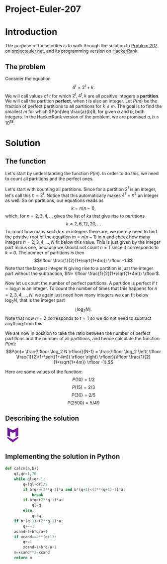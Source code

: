 # Project-Euler-207

# Introduction

The purpose of these notes is to walk through the solution to [Problem 207](https://projecteuler.net/problem=207) on [projecteuler.net](http://projecteuler.net), and its programming version on [HackerRank](https://www.hackerrank.com/contests/projecteuler/challenges/euler207/problem).

## The problem

Consider the equation
$$4^t=2^t+k.$$
We will call values of $t$ for which $2^t,4^t,k$ are all positive integers a **partition**. We will call the partition **perfect**, when $t$ is also an integer. Let $P(m)$ be the fraction of perfect partitions to all partitions for $k\leq m$. The goal is to find the smallest $m$ for which $P(m)\leq \frac{a}{b}$, for given $a$ and $b$, both integers. In the HackerRank version of the problem, we are promised $a,b\leq 10^{18}$.

# Solution

## The function

Let's start by understanding the function $P(m)$. In order to do this, we need to count all partitions and the perfect ones. 

Let's start with counting all partitions. Since for a partition $2^t$ is an integer, let's call this $n=2^t$. Notice that this automatically makes $4^t=n^2$ an integer as well. So on partitions, our equations reads as
$$k=n(n-1),$$
which, for $n=2,3,4,...$ gives the list of $k$s that give rise to partitions
$$k=2,6,12,20,...$$
To count how many such $k\leq m$ integers there are, we merely need to find the positive root of the equation $m=n(n-1)$ in $n$ and check how many integers $n=2,3,4,...,N$ fit below this value. This is just given by the integer part minus one, because we should not count $n=1$ since it corresponds to $k=0$. The number of partitions is then
$$\lfloor \frac{1}{2}(1+\sqrt{1+4m}) \rfloor -1.$$
Note that the largest integer $N$ giving rise to a partition is just the integer part without the subtraction, $N= \lfloor \frac{1}{2}(1+\sqrt{1+4m}) \rfloor$.


Now let us count the number of perfect partitions. A partition is perfect if $t=\log_2 n$ is an integer. To count the number of times that this happens for $n=2,3,4,...,N$, we again just need how many integers we can fit below $\log_2 N$, that is the integer part
$$\lfloor \log_2 N \rfloor.$$
Note that now $n=2$ corresponds to $t=1$ so we do not need to subtract anything from this.

We are now in position to take the ratio between the number of perfect partitions and the number of all partitions, and hence calculate the function $P(m)$:
$$P(m)= \frac{\lfloor \log_2 N \rfloor}{N-1} = \frac{\lfloor \log_2 \left( \lfloor \frac{1}{2}(1+\sqrt{1+4m}) \rfloor  \right) \rfloor}{\lfloor \frac{1}{2}(1+\sqrt{1+4m}) \rfloor -1}.$$

Here are some values of the function:
$$P(10)=1/2$$
$$P(15)=2/3$$
$$P(30)=2/5$$
$$P(2500)=5/49$$



## Describing the solution

![alt text](https://github.com/adam-p/markdown-here/raw/master/src/common/images/icon48.png)

## Implementing the solution in Python

```python
def calcm(a,b):
    ql,qr=1,70
    while ql<qr-1:
        q=(ql+qr)/2
        if b*q>=(2**q-1)*a and b*(q+1)<(2**(q+1)-1)*a:
            break
        if b*q>(2**q-1)*a:
            ql=q
        else:
            qr=q
    if b*(q-1)<(2**q-1)*a:
        q+=-1
    xcand=1+b*q/a+1
    if xcand==2**(q+1):
        q+=1
        xcand=1+b*q/a+1
    m=xcand**2-xcand
    return m
``` 
